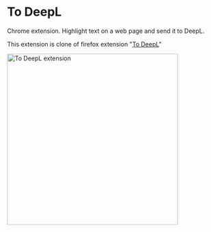 # To DeepL

Chrome extension. Highlight text on a web page and send it to DeepL.

This extension is clone of firefox extension "[To DeepL](https://github.com/rewkha/firefox-to-deepl)"

<img alt="To DeepL extension" src="screenshots/1.png" width="400">
